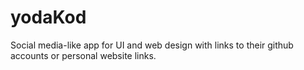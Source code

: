 # yodaKod
Social media-like app for UI and web design with links to their github accounts or personal website links.
